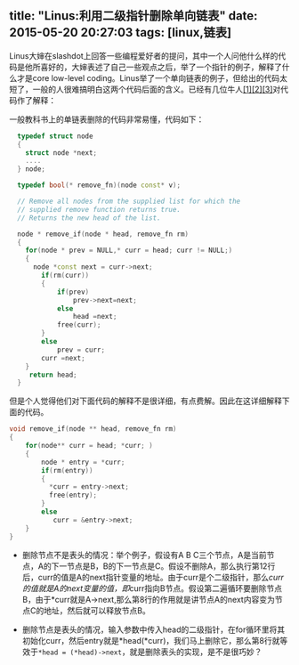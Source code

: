 title: "Linus:利用二级指针删除单向链表"
date: 2015-05-20 20:27:03
tags: [linux,链表]
---

Linus大婶在slashdot上回答一些编程爱好者的提问，其中一个人问他什么样的代码是他所喜好的，大婶表述了自己一些观点之后，举了一个指针的例子，解释了什么才是core low-level coding。Linus举了一个单向链表的例子，但给出的代码太短了，一般的人很难搞明白这两个代码后面的含义。已经有几位牛人[[1]](http://wordaligned.org/articles/two-star-programming)[[2]](http://www.oldlinux.org/oldlinux/viewthread.php?tid=14575&extra=page%3D1)[[3]](http://coolshell.cn/articles/8990.html#more-8990)对代码作了解释：

<!-- more --> 

一般教科书上的单链表删除的代码非常易懂，代码如下：

``` C++ 
  typedef struct node 
  {  
    struct node *next;
    .... 
  } node;

  typedef bool(* remove_fn)(node const* v);

  // Remove all nodes from the supplied list for which the 
  // supplied remove function returns true.
  // Returns the new head of the list.

  node * remove_if(node * head, remove_fn rm)
  {
    for(node * prev = NULL,* curr = head; curr != NULL;)
  	{        
      node *const next = curr->next;
     	if(rm(curr))
     	{
     		if(prev)                
     			prev->next=next;
     		else                
     			head =next;            
     		free(curr);
     	}
     	else            
     		prev = curr;        
     	curr =next;
    }
     return head;
  }
```

但是个人觉得他们对下面代码的解释不是很详细，有点费解。因此在这详细解释下面的代码。

``` C++
void remove_if(node ** head, remove_fn rm)
{
    for(node** curr = head; *curr; )
    {
        node * entry = *curr;
        if(rm(entry))
        {
          *curr = entry->next;
          free(entry);
        }
        else
           curr = &entry->next;
    }
}
```
+ 删除节点不是表头的情况：举个例子，假设有A B C三个节点，A是当前节点，A的下一节点是B，B的下一节点是C。假设不删除A，那么执行第12行后，curr的值是A的next指针变量的地址。由于curr是个二级指针，那么*curr的值就是A的next变量的值，即*curr指向B节点。假设第二遍循环要删除节点B，由于*curr就是A->next,那么第8行的作用就是讲节点A的next内容变为节点C的地址，然后就可以释放节点B。

+ 删除节点是表头的情况，输入参数中传入head的二级指针，在for循环里将其初始化curr，然后entry就是*head(*curr)，我们马上删除它，那么第8行就等效于`*head = (*head)->next`，就是删除表头的实现，是不是很巧妙？

